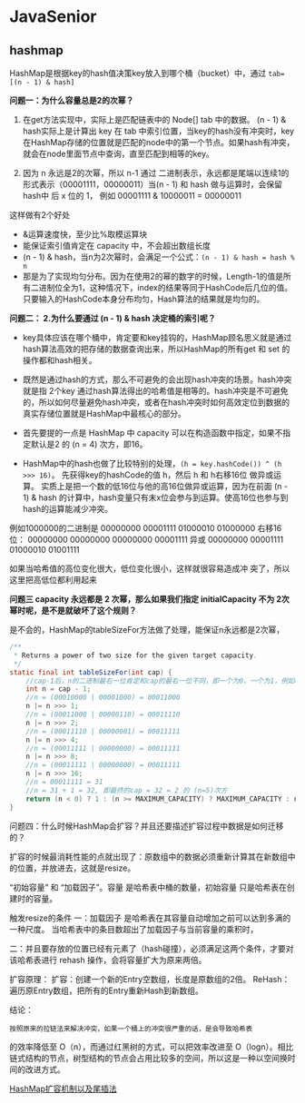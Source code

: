 # JavaSenior

## hashmap
HashMap是根据key的hash值决策key放入到哪个桶（bucket）中，通过 `tab=[(n - 1) & hash] `

**问题一：为什么容量总是2的次幂？**

1. 在get方法实现中，实际上是匹配链表中的 Node[] tab 中的数据。
(n - 1) & hash实际上是计算出 key 在 tab 中索引位置，当key的hash没有冲突时，key在HashMap存储的位置就是匹配的node中的第一个节点。如果hash有冲突，就会在node里面节点中查询，直至匹配到相等的key。

2. 因为 n 永远是2的次幂，所以 n-1 通过 二进制表示，永远都是尾端以连续1的形式表示（00001111，00000011）当(n - 1) 和 hash 做与运算时，会保留hash中 后 x 位的 1，
例如 00001111 & 10000011 = 00000011

这样做有2个好处

-  &运算速度快，至少比%取模运算块
- 能保证索引值肯定在 capacity 中，不会超出数组长度
- (n - 1) & hash，当n为2次幂时，会满足一个公式：`(n - 1) & hash = hash % n`
- 那是为了实现均匀分布。因为在使用2的幂的数字的时候，Length-1的值是所有二进制位全为1，这种情况下，index的结果等同于HashCode后几位的值。只要输入的HashCode本身分布均匀，Hash算法的结果就是均匀的。

**问题二： 2.为什么要通过 (n - 1) & hash 决定桶的索引呢？**

- key具体应该在哪个桶中，肯定要和key挂钩的，HashMap顾名思义就是通过hash算法高效的把存储的数据查询出来，所以HashMap的所有get 和 set 的操作都和hash相关。
- 既然是通过hash的方式，那么不可避免的会出现hash冲突的场景。hash冲突就是指 2个key 通过hash算法得出的哈希值是相等的。hash冲突是不可避免的，所以如何尽量避免hash冲突，或者在hash冲突时如何高效定位到数据的真实存储位置就是HashMap中最核心的部分。
- 首先要提的一点是 HashMap 中 capacity 可以在构造函数中指定，如果不指定默认是2 的 (n = 4) 次方，即16。


- HashMap中的hash也做了比较特别的处理，`(h = key.hashCode()) ^ (h >>> 16)`。
先获得key的hashCode的值 h，然后 h 和 h右移16位 做异或运算。
实质上是把一个数的低16位与他的高16位做异或运算，因为在前面 (n - 1) & hash 的计算中，hash变量只有末x位会参与到运算。使高16位也参与到hash的运算能减少冲突。

例如1000000的二进制是 00000000 00001111 01000010 01000000
右移16位： 00000000 00000000 00000000 00001111
异或 00000000 00001111 01000010 01001111

如果当哈希值的高位变化很大，低位变化很小，这样就很容易造成冲
突了，所以这里把高低位都利用起来

**问题三 capacity 永远都是 2 次幂，那么如果我们指定 initialCapacity 不为 2次幂时呢，是不是就破坏了这个规则？**

是不会的，HashMap的tableSizeFor方法做了处理，能保证n永远都是2次幂，
``` java
/**
 * Returns a power of two size for the given target capacity.
 */
static final int tableSizeFor(int cap) {
    //cap-1后，n的二进制最右一位肯定和cap的最右一位不同，即一个为0，一个为1，例如cap=17（00010001），n=cap-1=16（00010000）
    int n = cap - 1;
    //n = (00010000 | 00001000) = 00011000
    n |= n >>> 1;
    //n = (00011000 | 00000110) = 00011110
    n |= n >>> 2;
    //n = (00011110 | 00000001) = 00011111
    n |= n >>> 4;
    //n = (00011111 | 00000000) = 00011111
    n |= n >>> 8;
    //n = (00011111 | 00000000) = 00011111
    n |= n >>> 16;
    //n = 00011111 = 31
    //n = 31 + 1 = 32, 即最终的cap = 32 = 2 的 (n=5)次方
    return (n < 0) ? 1 : (n >= MAXIMUM_CAPACITY) ? MAXIMUM_CAPACITY : n + 1;
}
```

问题四：什么时候HashMap会扩容？并且还要描述扩容过程中数据是如何迁移的？


扩容的时候最消耗性能的点就出现了：原数组中的数据必须重新计算其在新数组中的位置，并放进去，这就是resize。 

“初始容量” 和 “加载因子”。容量 是哈希表中桶的数量，初始容量 只是哈希表在创建时的容量。

触发resize的条件
一：加载因子 是哈希表在其容量自动增加之前可以达到多满的一种尺度。
当哈希表中的条目数超出了加载因子与当前容量的乘积时，

二：并且要存放的位置已经有元素了（hash碰撞），必须满足这两个条件，才要对该哈希表进行 rehash 操作，会将容量扩大为原来两倍。


扩容原理：
扩容：创建一个新的Entry空数组，长度是原数组的2倍。
ReHash：遍历原Entry数组，把所有的Entry重新Hash到新数组。

结论： 
    
    按照原来的拉链法来解决冲突，如果一个桶上的冲突很严重的话，是会导致哈希表
的效率降低至 O（n），而通过红黑树的方式，可以把效率改进至 O（logn）。相比
链式结构的节点，树型结构的节点会占用比较多的空间，所以这是一种以空间换时
间的改进方式。

[HashMap扩容机制以及尾插法](https://blog.csdn.net/fedorafrog/article/details/104448853)
